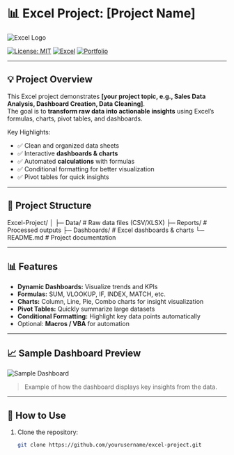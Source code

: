 # 📊 Excel Project: [Project Name]

![Excel Logo](https://upload.wikimedia.org/wikipedia/commons/7/73/Microsoft_Excel_2013_logo.svg)  

[![License: MIT](https://img.shields.io/badge/License-MIT-yellow.svg)](LICENSE)
[![Excel](https://img.shields.io/badge/Microsoft%20Excel-Office-green?logo=microsoft-excel)](https://www.microsoft.com/en-us/microsoft-365/excel)
[![Portfolio](https://img.shields.io/badge/Portfolio-View-blue?logo=github)](https://github.com/yourusername)

---

## 💡 Project Overview
This Excel project demonstrates **[your project topic, e.g., Sales Data Analysis, Dashboard Creation, Data Cleaning]**.  
The goal is to **transform raw data into actionable insights** using Excel’s formulas, charts, pivot tables, and dashboards.  

Key Highlights:  
- ✅ Clean and organized data sheets  
- ✅ Interactive **dashboards & charts**  
- ✅ Automated **calculations** with formulas  
- ✅ Conditional formatting for better visualization  
- ✅ Pivot tables for quick insights  

---

## 📁 Project Structure

Excel-Project/
│
├─
Data/ # Raw data files (CSV/XLSX)
├─ 
Reports/ # Processed outputs
├─ 
Dashboards/ # Excel dashboards & charts
└─ 
README.md # Project documentation

---

## 📊 Features
- **Dynamic Dashboards:** Visualize trends and KPIs  
- **Formulas:** SUM, VLOOKUP, IF, INDEX, MATCH, etc.  
- **Charts:** Column, Line, Pie, Combo charts for insight visualization  
- **Pivot Tables:** Quickly summarize large datasets  
- **Conditional Formatting:** Highlight key data points automatically  
- Optional: **Macros / VBA** for automation  

---

## 📈 Sample Dashboard Preview
![Sample Dashboard](https://via.placeholder.com/600x300?text=Dashboard+Preview)  

> Example of how the dashboard displays key insights from the data.

---

## 🚀 How to Use
1. Clone the repository:  
   ```bash
   git clone https://github.com/yourusername/excel-project.git
